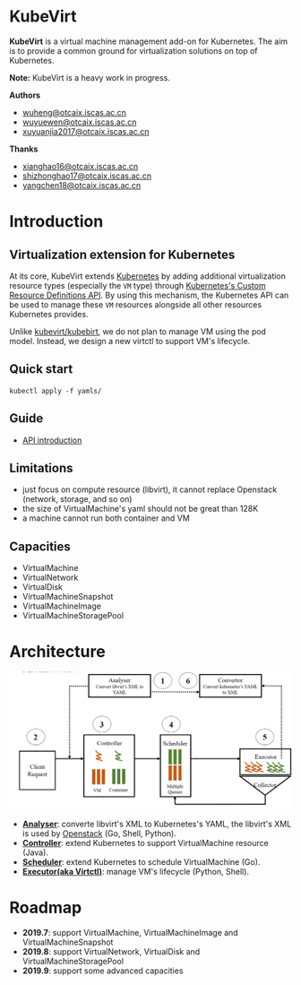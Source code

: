 # KubeVirt

**KubeVirt** is a virtual machine management add-on for Kubernetes.
The aim is to provide a common ground for virtualization solutions on top of
Kubernetes.

**Note:** KubeVirt is a heavy work in progress.

**Authors**
- wuheng@otcaix.iscas.ac.cn
- wuyuewen@otcaix.iscas.ac.cn
- xuyuanjia2017@otcaix.iscas.ac.cn

**Thanks**
- xianghao16@otcaix.iscas.ac.cn
- shizhonghao17@otcaix.iscas.ac.cn
- yangchen18@otcaix.iscas.ac.cn

# Introduction

## Virtualization extension for Kubernetes

At its core, KubeVirt extends [Kubernetes](https://kubernetes.io/) by adding
additional virtualization resource types (especially the `VM` type) through
[Kubernetes's Custom Resource Definitions API](https://kubernetes.io/docs/tasks/access-kubernetes-api/custom-resources/custom-resource-definitions/).
By using this mechanism, the Kubernetes API can be used to manage these `VM`
resources alongside all other resources Kubernetes provides.

Unlike [kubevirt/kubebirt](https://github.com/kubevirt/kubevirt), we do not
plan to manage VM using the pod model. Instead, we design a new virtctl to
support VM's lifecycle.

## Quick start

```
kubectl apply -f yamls/
```

## Guide

- [API introduction](docs/api.md)


## Limitations

- just focus on compute resource (libvirt), it cannot replace Openstack (network, storage, and so on)
- the size of VirtualMachine's yaml should not be great than 128K
- a machine cannot run both container and VM

## Capacities

- VirtualMachine
- VirtualNetwork
- VirtualDisk
- VirtualMachineSnapshot
- VirtualMachineImage
- VirtualMachineStoragePool

# Architecture

![avatar](docs/images/arch.png)

- **[Analyser](analyser)**: converte libvirt's XML to Kubernetes's YAML, the libvirt's XML is used by [Openstack](https://www.openstack.org/) (Go, Shell, Python). 
- **[Controller](controller)**: extend Kubernetes to support VirtualMachine resource (Java).
- **[Scheduler](scheduler)**:  extend Kubernetes to schedule VirtualMachine (Go).
- **[Executor(aka Virtctl)](executor)**:  manage VM's lifecycle (Python, Shell).

# Roadmap

- **2019.7**: support VirtualMachine, VirtualMachineImage  and VirtualMachineSnapshot
- **2019.8**: support VirtualNetwork, VirtualDisk and VirtualMachineStoragePool
- **2019.9**: support some advanced capacities
